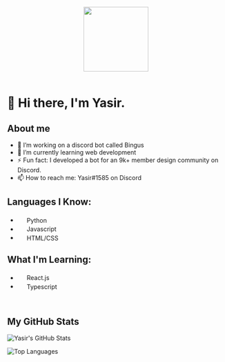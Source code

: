 <div align="center">
    <br>
    <img src=https://cdn.discordapp.com/attachments/818586274293612565/868841121441275944/mdyasir_transparent_cropped.png height="150px" />
    <br><br>
</div>

# 👋 Hi there, I'm Yasir.

## About me

- 🔭 I’m working on a discord bot called Bingus
- 🌱 I’m currently learning web development
- ⚡ Fun fact: I developed a bot for an 9k+ member design community on Discord.
- 📫 How to reach me: Yasir#1585 on Discord

## Languages I Know:

- <img src="https://upload.wikimedia.org/wikipedia/commons/c/c3/Python-logo-notext.svg" height="17.5px"/> Python
-  <img src="https://upload.wikimedia.org/wikipedia/commons/6/6a/JavaScript-logo.png"  height="17.5px" /> Javascript
- <img src="https://upload.wikimedia.org/wikipedia/commons/3/38/HTML5_Badge.svg"  height="17.5px" > HTML/CSS

## What I'm Learning:

- <img src="https://upload.wikimedia.org/wikipedia/commons/4/47/React.svg"  height="17.5px"/> React.js
- <img src="https://upload.wikimedia.org/wikipedia/commons/4/4c/Typescript_logo_2020.svg"  height="17.5px" /> Typescript

<br>

## My GitHub Stats

![Yasir's GitHub Stats](https://github-readme-stats.vercel.app/api?username=mdxyasir&hide=contribs&title_color=ee433b&text_color=D8DEE9&show_icons=true&bg_color=00000000&hide_border=true&icon_color=ee433b&count_private=true&hide_title=true)

![Top Languages](https://github-readme-stats.vercel.app/api/top-langs/?username=mdxyasir&layout=compact&title_color=ee433b&text_color=D8DEE9&bg_color=00000000&hide_border=true&icon_color=ee433b&hide_title=true)
